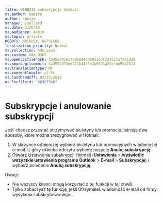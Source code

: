 ```yaml
---
title: 9000215 subskrypcje Hotmail
ms.author: daeite
author: daeite
manager: joallard
ms.date: 2/26/19
ms.audience: Admin
ms.topic: article
ROBOTS: NOINDEX, NOFOLLOW
localization_priority: Normal
ms.collection: Adm_O365
ms.custom: Adm_O365
ms.openlocfilehash: 1d955842e17a8ced4ed5921b0f224525afa61039
ms.sourcegitcommit: 1a359a374ee2f1b4476e1b6621a26eebe90a7b13
ms.translationtype: MT
ms.contentlocale: pl-PL
ms.lasthandoff: 02/27/2019
ms.locfileid: "30307348"
---
```

# <a name="subscriptions-and-unsubscribing"></a>Subskrypcje i anulowanie subskrypcji

Jeśli chcesz przestać otrzymywać biuletyny lub promocje, istnieją dwa sposoby, które można zrezygnować w Hotmail:

1. W skrzynce odbiorczej wybierz biuletynu lub promocyjnych wiadomości e-mail. U góry okienka odczytu wybierz pozycję **Anuluj subskrypcję**.
2. Otwórz [Ustawienia subskrypcji Hotmail](https://outlook.live.com/mail/options/mail/brandsSubscriptions) (**Ustawienia** > **wyświetlić wszystkie ustawienia programu Outlook** > **E-mail** > **Subskrypcje**) i wybierz polecenie **Anuluj subskrypcję**.

Uwagi:

- Nie wszyscy klienci mogą korzystać z tej funkcji w tej chwili.
- Tylko zobaczysz tę funkcję, jeśli Otrzymałeś wiadomość e-mail od firmy wysyłania subskrybowanego.
